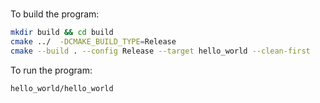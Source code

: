 #

To build the program:

```bash
mkdir build && cd build
cmake ../  -DCMAKE_BUILD_TYPE=Release
cmake --build . --config Release --target hello_world --clean-first
```

To run the program:

```bash
hello_world/hello_world
```
